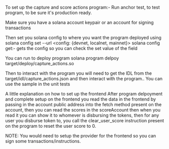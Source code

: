 To set up the capture and score actions program:-
Run anchor test, to test program, to be sure it's production ready.

Make sure you have a solana account keypair or an account for signing transactions

Then set you solana config to where you want the program deployed using
solana config set --url <config: {devnet, localnet, mainnet}>
solana config get:- gets the config so you can check the set value of the field

You can run to deploy program
solana program delpoy target/deploy/capture_actions.so


Then to interact with the program you will need to get the IDL from the target/idl/capture_actions.json and then interact with the program..
You can use the sample in the unit tests


A little explanation on how to set up the frontend
After program delpoyment and complete setup on the frontend you read the data in the frontend by passing in the account public address into the fetch method present on the account, then you can read the scores in the scoreAccount then when you read it you can show it to whomever is disbursing the tokens,
then for any user you disburse token to, you call the clear_user_score instruction present on the program to reset the user score to 0.



NOTE: You would need to setup the provider for the frontend so you can sign some transactions/instructions.

